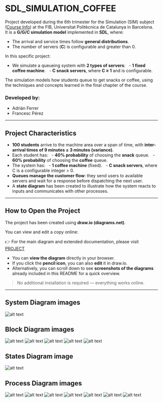 # SDL_SIMULATION_COFFEE

Project developed during the 6th trimester for the Simulation (SIM) subject ([Course Info](https://www.fib.upc.edu/en/studies/bachelors-degrees/bachelor-degree-informatics-engineering/curriculum/syllabus/SIM)) at the FIB, Universitat Politècnica de Catalunya in Barcelona.  
It is a **G/G/C simulation model** implemented in **SDL**, where:
- The arrival and service times follow **general distributions**.
- The number of servers (**C**) is configurable and greater than 0.

In this specific project:
- We simulate a queueing system with **2 types of servers**:
  - **1 fixed coffee machine**.
  - **C snack servers**, where **C ≥ 1** and is configurable.

The simulation models how students queue to get snacks or coffee, using the techniques and concepts learned in the final chapter of the course.

### Developed by:
- Adrián Ferrer  
- Francesc Pérez

---

## Project Characteristics

- **100 students** arrive to the machine area over a span of time, with **inter-arrival times of 9 minutes ± 3 minutes (variance)**.
- Each student has:
  - **40% probability** of choosing the **snack** queue.
  - **60% probability** of choosing the **coffee** queue.
- The system has:
  - **1 coffee machine** (fixed).
  - **C snack servers**, where C is a configurable integer > 0.
- **Queues manage the customer flow**: they send users to available servers and wait for a response before dispatching the next user.
- A **state diagram** has been created to illustrate how the system reacts to inputs and communicates with other processes.

---

## How to Open the Project

The project has been created using **draw.io (diagrams.net)**.

You can view and edit a copy online:

👉 For the main diagram and extended documentation, please visit [PROJECT](https://raw.githubusercontent.com/Fr4n9/SDL_SIMULATION/refs/heads/main/GGC_Francesc_Adrian_SDL_SImulation.drawio%20(1).xmll)
- You can **view the diagram** directly in your browser.
- If you click the **pencil icon**, you can also **edit** it in draw.io.
- Alternatively, you can scroll down to see **screenshots of the diagrams** already included in this README for a quick overview.

> No additional installation is required — everything works online.

---

## System Diagram images

![alt text](https://github.com/Fr4n9/SDL_SIMULATION/blob/main/GGC_Francesc_Adrian_SDL_SImulation-GGC%20system.drawio.png)

## Block Diagram images

![alt text](https://github.com/Fr4n9/SDL_SIMULATION/blob/main/GGC_Francesc_Adrian_SDL_SImulation-BGenerator.drawio.png)
![alt text](https://github.com/Fr4n9/SDL_SIMULATION/blob/main/GGC_Francesc_Adrian_SDL_SImulation-BQueueCoffee.drawio.png)
![alt text](https://github.com/Fr4n9/SDL_SIMULATION/blob/main/GGC_Francesc_Adrian_SDL_SImulation-BQueueSnack.drawio.png)
![alt text](https://github.com/Fr4n9/SDL_SIMULATION/blob/main/GGC_Francesc_Adrian_SDL_SImulation-BServerCoffee.drawio.png)
![alt text](https://github.com/Fr4n9/SDL_SIMULATION/blob/main/GGC_Francesc_Adrian_SDL_SImulation-BServerSnack.drawio.png)


## States Diagram image

![alt text](https://github.com/Fr4n9/SDL_SIMULATION/blob/main/GGC_Francesc_Adrian_SDL_SImulation-States%20Diagrams.drawio.png)

## Process Diagram images

![alt text](https://github.com/Fr4n9/SDL_SIMULATION/blob/main/GGC_Francesc_Adrian_SDL_SImulation-PGenerator.drawio.png)
![alt text](https://github.com/Fr4n9/SDL_SIMULATION/blob/main/GGC_Francesc_Adrian_SDL_SImulation-PQueueCoffee%20-%20EMPTY.drawio.png)
![alt text](https://github.com/Fr4n9/SDL_SIMULATION/blob/main/GGC_Francesc_Adrian_SDL_SImulation-PQueueCoffee%20-%20NOEMPTY.drawio.png)
![alt text](https://github.com/Fr4n9/SDL_SIMULATION/blob/main/GGC_Francesc_Adrian_SDL_SImulation-PQueueSnack%20-%20EMPTY.drawio.png)
![alt text](https://github.com/Fr4n9/SDL_SIMULATION/blob/main/GGC_Francesc_Adrian_SDL_SImulation-PQueueSnack%20-%20NOEMPTY.drawio.png)
![alt text](https://github.com/Fr4n9/SDL_SIMULATION/blob/main/GGC_Francesc_Adrian_SDL_SImulation-PServerCoffee.drawio.png)
![alt text](https://github.com/Fr4n9/SDL_SIMULATION/blob/main/GGC_Francesc_Adrian_SDL_SImulation-PServerSnack.drawio.png)
